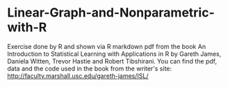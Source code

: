 # Linear-Graph-and-Nonparametric-with-R

Exercise done by R and shown via R markdown pdf from the book An Introduction to Statistical Learning with Applications in R by Gareth James, Daniela Witten, Trevor Hastie and Robert Tibshirani.
You can find the pdf, data and the code used in the book from the writer's site: 
http://faculty.marshall.usc.edu/gareth-james/ISL/
